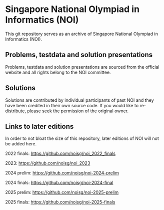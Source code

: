 # Singapore National Olympiad in Informatics (NOI)
This git repository serves as an archive of Singapore National Olympiad in Informatics (NOI). 

## Problems, testdata and solution presentations
Problems, testdata and solution presentations are sourced from the official website and all rights belong to the NOI committee.


## Solutions
Solutions are contributed by individual participants of past NOI and they have been credited in their own source code. If you would like to re-distribute, please seek the permission of the original owner.

## Links to later editions
In order to not bloat the size of this repository, later editions of NOI will not be added here.

2022 finals: https://github.com/noisg/noi_2022_finals

2023: https://github.com/noisg/noi_2023

2024 prelim: https://github.com/noisg/noi-2024-prelim

2024 finals: https://github.com/noisg/noi-2024-final

2025 prelim: https://github.com/noisg/noi-2025-prelim

2025 finals: https://github.com/noisg/noi-2025-finals
